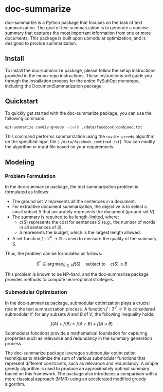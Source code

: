 # doc-summarize

doc-summarize is a Python package that focuses on the task of text summarization. The goal of text summarization is to generate a concise summary that captures the most important information from one or more documents. This package is built upon ubmodular optimization, and is designed to provide summarization.

## Install

To install the doc-summarize package, please follow the setup instructions provided in the mono-repo instructions. These instructions will guide you through the installation process for the entire PySubOpt monorepo, including the DocumentSummarization package.

## Quickstart

To quickly get started with the doc-summarize package, you can use the following command:

```bash
opt-summarize covdiv-greedy --path ./data/facebook_combined.txt
```

This command performs summarization using the `covdiv-greedy` algorithm on the specified input file (`./data/facebook_combined.txt`). You can modify the algorithm or input file based on your requirements.

## Modeling

### Problem Formulation

In the doc-summarize package, the text summarization problem is formulated as follows:

- The ground set $V$ represents all the sentences in a document.
- For extractive document summarization, the objective is to select a small subset $S$ that accurately represents the document (ground set $V$).
- The summary is required to be length-limited, where:
    - $c(S)$ represents the cost for sentences $S$ (e.g., the number of words in all sentences of $S$).
    - $b$ represents the budget, which is the largest length allowed.
- A set function $f: 2^V \rightarrow \mathbb{R}$ is used to measure the quality of the summary $S$.

Thus, the problem can be formulated as follows:

$$
S^* \in \arg\max_{S \subseteq V} f(S) \quad \text{subject to} \quad c(S) \leq B
$$

This problem is known to be NP-hard, and the doc-summarize package provides methods to compute near-optimal strategies.

### Submodular Optimization

In the doc-summarize package, submodular optimization plays a crucial role in the text summarization process. A function $f: 2^V \rightarrow \mathbb{R}$ is considered submodular if, for any subsets $A$ and $B$ of $V$, the following inequality holds:

$$
f(A) + f(B) \geq f(A \cap B) + f(A \cup B)
$$

Submodular functions provide a mathematical foundation for capturing properties such as relevance and redundancy in the summary generation process.

The doc-summarize package leverages submodular optimization techniques to maximize the sum of various submodular functions that represent different constraints, such as relevance and redundancy. A simple greedy algorithm is used to produce an approximately optimal summary based on this framework. The package also introduces a comparison with a more classical approach (MMR) using an accelerated modified greedy algorithm.

